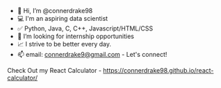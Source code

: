 - 👋 Hi, I’m @connerdrake98
- :computer: I'm an aspiring data scientist
- :white_check_mark: Python, Java, C, C++, Javascript/HTML/CSS
- :handshake: I’m looking for internship opportunities
- :chart_with_upwards_trend: I strive to be better every day.
- 📫 email: connerdrake9@gmail.com - Let's connect!

Check Out my React Calculator - https://connerdrake98.github.io/react-calculator/
